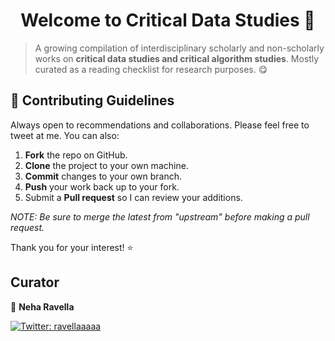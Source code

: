 <h1 align="center">Welcome to Critical Data Studies 👋</h1>
<p>

</p>

> A growing compilation of interdisciplinary scholarly and non-scholarly works on **critical data studies and critical algorithm studies**. Mostly curated as a reading checklist for research purposes. 😋

## 🤝 Contributing Guidelines

Always open to recommendations and collaborations. Please feel free to tweet at me. You can also:
<br>

 1. **Fork** the repo on GitHub.
 2. **Clone** the project to your own machine.
 3. **Commit** changes to your own branch.
 4. **Push** your work back up to your fork.
 5. Submit a **Pull request** so I can review your additions.

*NOTE: Be sure to merge the latest from "upstream" before making a pull request.*

Thank you for your interest! ⭐️

## Curator

👤 **Neha Ravella**

<a href="https://twitter.com/ravellaaaaa" target="_blank">
    <img alt="Twitter: ravellaaaaa" src="https://img.shields.io/twitter/follow/ravellaaaaa.svg?style=social" />
</a>


